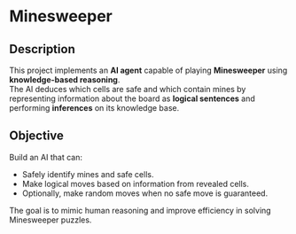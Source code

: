 # Minesweeper

## Description
This project implements an **AI agent** capable of playing **Minesweeper** using **knowledge-based reasoning**.  
The AI deduces which cells are safe and which contain mines by representing information about the board as **logical sentences** and performing **inferences** on its knowledge base.

## Objective
Build an AI that can:
- Safely identify mines and safe cells.
- Make logical moves based on information from revealed cells.
- Optionally, make random moves when no safe move is guaranteed.

The goal is to mimic human reasoning and improve efficiency in solving Minesweeper puzzles.


